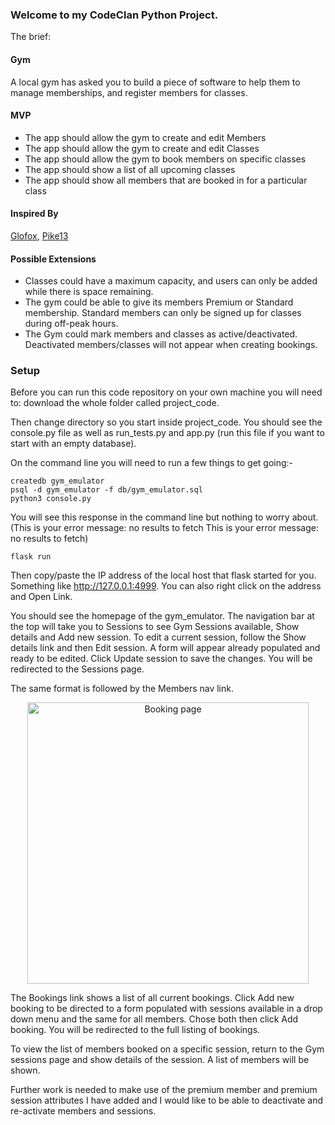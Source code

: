 ### Welcome to my CodeClan Python Project.

The brief:

#### Gym

A local gym has asked you to build a piece of software to help them to manage memberships, and register members for classes.

#### MVP

- The app should allow the gym to create and edit Members
- The app should allow the gym to create and edit Classes
- The app should allow the gym to book members on specific classes
- The app should show a list of all upcoming classes
- The app should show all members that are booked in for a particular class

#### Inspired By

[Glofox](https://www.glofox.com/club-solution/), [Pike13](https://www.pike13.com/pike13-scheduling-software-demo)

#### Possible Extensions

- Classes could have a maximum capacity, and users can only be added while there is space remaining.
- The gym could be able to give its members Premium or Standard membership. Standard members can only be signed up for classes during off-peak hours.
- The Gym could mark members and classes as active/deactivated. Deactivated members/classes will not appear when creating bookings.

### Setup

Before you can run this code repository on your own machine you will need to:
download the whole folder called project_code.

Then change directory so you start inside project_code. You should see the console.py file as well as run_tests.py and app.py (run this file if you want to start with an empty database).

On the command line you will need to run a few things to get going:-

```
createdb gym_emulator
psql -d gym_emulator -f db/gym_emulator.sql
python3 console.py
```

You will see this response in the command line but nothing to worry about.
    (This is your error message:  no results to fetch
     This is your error message:  no results to fetch)

```flask run```

Then copy/paste the IP address of the local host that flask started for you. Something like http://127.0.0.1:4999. You can also right click on the address and Open Link.

You should see the homepage of the gym_emulator. The navigation bar at the top will take you to Sessions to see Gym Sessions available, Show details and Add new session. To edit a current session, follow the Show details link and then Edit session. A form will appear already populated and ready to be edited. Click Update session to save the changes. You will be redirected to the Sessions page.

The same format is followed by the Members nav link.

<p align="center">
  <img src="https://github.com/bjentwistle/wk5_Gym_members_project/blob/main/Screenshot.png" width="450" title="Booking page">
</p>


The Bookings link shows a list of all current bookings. Click Add new booking to be directed to a form populated with sessions available in a drop down menu and the same for all members. Chose both then click Add booking. You will be redirected to the full listing of bookings.

To view the list of members booked on a specific session, return to the Gym sessions page and show details of the session. A list of members will be shown.

Further work is needed to make use of the premium member and premium session attributes I have added and I would like to be able to deactivate and re-activate members and sessions.
